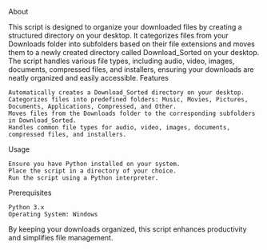 About

This script is designed to organize your downloaded files by creating a structured directory on your desktop. It categorizes files from your Downloads folder into subfolders based on their file extensions and moves them to a newly created directory called Download_Sorted on your desktop. The script handles various file types, including audio, video, images, documents, compressed files, and installers, ensuring your downloads are neatly organized and easily accessible.
Features

    Automatically creates a Download_Sorted directory on your desktop.
    Categorizes files into predefined folders: Music, Movies, Pictures, Documents, Applications, Compressed, and Other.
    Moves files from the Downloads folder to the corresponding subfolders in Download_Sorted.
    Handles common file types for audio, video, images, documents, compressed files, and installers.

Usage

    Ensure you have Python installed on your system.
    Place the script in a directory of your choice.
    Run the script using a Python interpreter.

Prerequisites

    Python 3.x
    Operating System: Windows

By keeping your downloads organized, this script enhances productivity and simplifies file management.

